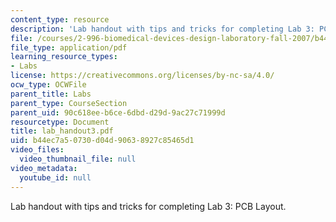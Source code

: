 ```yaml
---
content_type: resource
description: 'Lab handout with tips and tricks for completing Lab 3: PCB Layout.'
file: /courses/2-996-biomedical-devices-design-laboratory-fall-2007/b44ec7a50730d04d90638927c85465d1_lab_handout3.pdf
file_type: application/pdf
learning_resource_types:
- Labs
license: https://creativecommons.org/licenses/by-nc-sa/4.0/
ocw_type: OCWFile
parent_title: Labs
parent_type: CourseSection
parent_uid: 90c618ee-b6ce-6dbd-d29d-9ac27c71999d
resourcetype: Document
title: lab_handout3.pdf
uid: b44ec7a5-0730-d04d-9063-8927c85465d1
video_files:
  video_thumbnail_file: null
video_metadata:
  youtube_id: null
---
```

Lab handout with tips and tricks for completing Lab 3: PCB Layout.